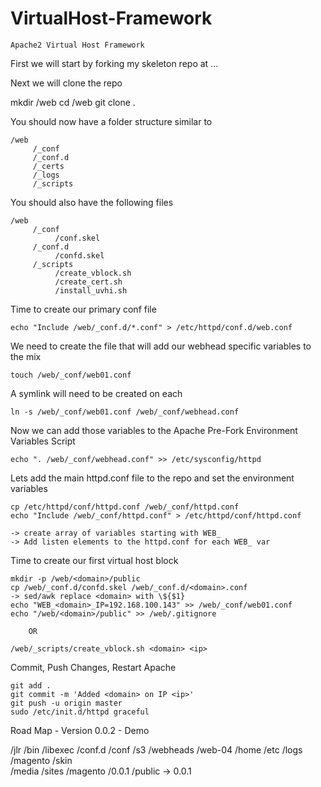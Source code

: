 VirtualHost-Framework
=====================

	Apache2 Virtual Host Framework


First we will start by forking my skeleton repo at ...

Next we will clone the repo

  mkdir /web
	cd /web
	git clone <git url> .

You should now have a folder structure similar to

	/web
	     /_conf
	     /_conf.d
	     /_certs
	     /_logs
	     /_scripts

You should also have the following files

	/web
	     /_conf
		      /conf.skel
	     /_conf.d
		      /confd.skel
	     /_scripts
		      /create_vblock.sh
		      /create_cert.sh
		      /install_uvhi.sh

Time to create our primary conf file

	echo "Include /web/_conf.d/*.conf" > /etc/httpd/conf.d/web.conf

We need to create the file that will add our webhead specific variables to the mix

	touch /web/_conf/web01.conf

A symlink will need to be created on each 

	ln -s /web/_conf/web01.conf /web/_conf/webhead.conf

Now we can add those variables to the Apache Pre-Fork Environment Variables Script

	echo ". /web/_conf/webhead.conf" >> /etc/sysconfig/httpd

Lets add the main httpd.conf file to the repo and set the environment variables

	cp /etc/httpd/conf/httpd.conf /web/_conf/httpd.conf
	echo "Include /web/_conf/httpd.conf" > /etc/httpd/conf/httpd.conf
	
	-> create array of variables starting with WEB_
	-> Add listen elements to the httpd.conf for each WEB_ var

Time to create our first virtual host block

	mkdir -p /web/<domain>/public
	cp /web/_conf.d/confd.skel /web/_conf.d/<domain>.conf
	-> sed/awk replace <domain> with \${$1}
	echo "WEB_<domain>_IP=192.168.100.143" >> /web/_conf/web01.conf
	echo "/web/<domain>/public" >> /web/.gitignore

		OR

	/web/_scripts/create_vblock.sh <domain> <ip>

Commit, Push Changes, Restart Apache

	git add .
	git commit -m 'Added <domain> on IP <ip>'
	git push -u origin master
	sudo /etc/init.d/httpd graceful

Road Map - Version 0.0.2 - Demo

/jlr
	/bin
	/libexec
	/conf.d
	/conf
	/s3
		/webheads
			/web-04
				/home
				/etc
				/logs
		/magento
			/skin	
			/media
	/sites
		/magento
			/0.0.1
			/public -> 0.0.1